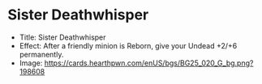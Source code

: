 # Sister Deathwhisper
- Title:  Sister Deathwhisper
- Effect:  After a friendly minion is Reborn, give your Undead +2/+6 permanently.
- Image:  https://cards.hearthpwn.com/enUS/bgs/BG25_020_G_bg.png?198608
